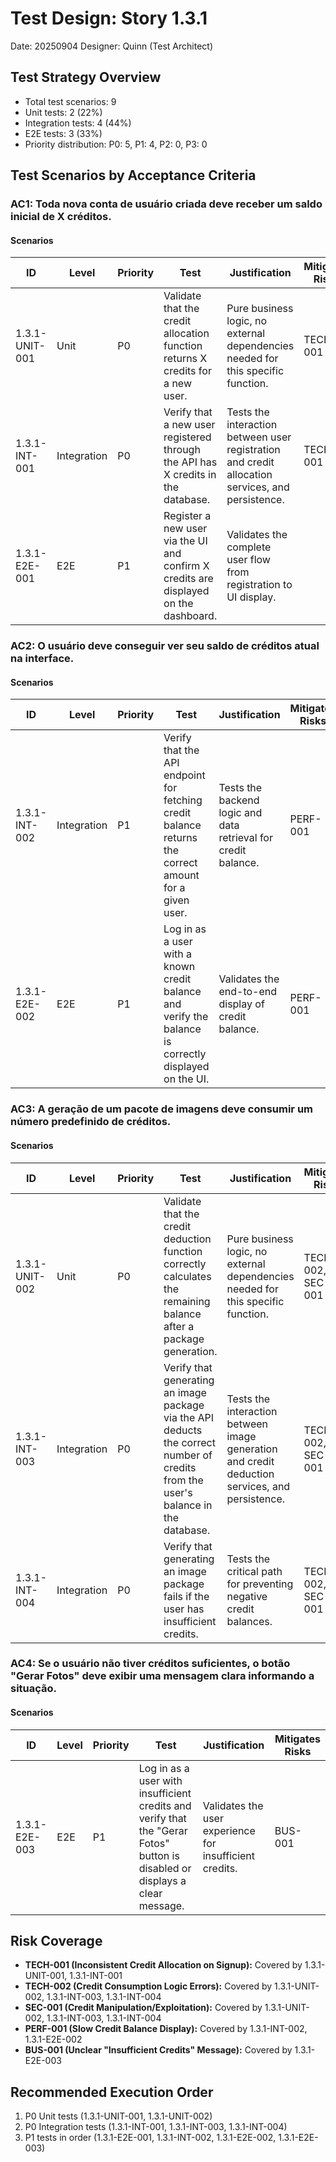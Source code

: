 # Test Design: Story 1.3.1

Date: 20250904
Designer: Quinn (Test Architect)

## Test Strategy Overview

- Total test scenarios: 9
- Unit tests: 2 (22%)
- Integration tests: 4 (44%)
- E2E tests: 3 (33%)
- Priority distribution: P0: 5, P1: 4, P2: 0, P3: 0

## Test Scenarios by Acceptance Criteria

### AC1: Toda nova conta de usuário criada deve receber um saldo inicial de X créditos.

#### Scenarios

| ID | Level | Priority | Test | Justification | Mitigates Risks |
|---|---|---|---|---|---|
| 1.3.1-UNIT-001 | Unit | P0 | Validate that the credit allocation function returns X credits for a new user. | Pure business logic, no external dependencies needed for this specific function. | TECH-001 |
| 1.3.1-INT-001 | Integration | P0 | Verify that a new user registered through the API has X credits in the database. | Tests the interaction between user registration and credit allocation services, and persistence. | TECH-001 |
| 1.3.1-E2E-001 | E2E | P1 | Register a new user via the UI and confirm X credits are displayed on the dashboard. | Validates the complete user flow from registration to UI display. | |

### AC2: O usuário deve conseguir ver seu saldo de créditos atual na interface.

#### Scenarios

| ID | Level | Priority | Test | Justification | Mitigates Risks |
|---|---|---|---|---|---|
| 1.3.1-INT-002 | Integration | P1 | Verify that the API endpoint for fetching credit balance returns the correct amount for a given user. | Tests the backend logic and data retrieval for credit balance. | PERF-001 |
| 1.3.1-E2E-002 | E2E | P1 | Log in as a user with a known credit balance and verify the balance is correctly displayed on the UI. | Validates the end-to-end display of credit balance. | PERF-001 |

### AC3: A geração de um pacote de imagens deve consumir um número predefinido de créditos.

#### Scenarios

| ID | Level | Priority | Test | Justification | Mitigates Risks |
|---|---|---|---|---|---|
| 1.3.1-UNIT-002 | Unit | P0 | Validate that the credit deduction function correctly calculates the remaining balance after a package generation. | Pure business logic, no external dependencies needed for this specific function. | TECH-002, SEC-001 |
| 1.3.1-INT-003 | Integration | P0 | Verify that generating an image package via the API deducts the correct number of credits from the user's balance in the database. | Tests the interaction between image generation and credit deduction services, and persistence. | TECH-002, SEC-001 |
| 1.3.1-INT-004 | Integration | P0 | Verify that generating an image package fails if the user has insufficient credits. | Tests the critical path for preventing negative credit balances. | TECH-002, SEC-001 |

### AC4: Se o usuário não tiver créditos suficientes, o botão "Gerar Fotos" deve exibir uma mensagem clara informando a situação.

#### Scenarios

| ID | Level | Priority | Test | Justification | Mitigates Risks |
|---|---|---|---|---|---|
| 1.3.1-E2E-003 | E2E | P1 | Log in as a user with insufficient credits and verify that the "Gerar Fotos" button is disabled or displays a clear message. | Validates the user experience for insufficient credits. | BUS-001 |

## Risk Coverage

- **TECH-001 (Inconsistent Credit Allocation on Signup):** Covered by 1.3.1-UNIT-001, 1.3.1-INT-001
- **TECH-002 (Credit Consumption Logic Errors):** Covered by 1.3.1-UNIT-002, 1.3.1-INT-003, 1.3.1-INT-004
- **SEC-001 (Credit Manipulation/Exploitation):** Covered by 1.3.1-UNIT-002, 1.3.1-INT-003, 1.3.1-INT-004
- **PERF-001 (Slow Credit Balance Display):** Covered by 1.3.1-INT-002, 1.3.1-E2E-002
- **BUS-001 (Unclear "Insufficient Credits" Message):** Covered by 1.3.1-E2E-003

## Recommended Execution Order

1. P0 Unit tests (1.3.1-UNIT-001, 1.3.1-UNIT-002)
2. P0 Integration tests (1.3.1-INT-001, 1.3.1-INT-003, 1.3.1-INT-004)
3. P1 tests in order (1.3.1-E2E-001, 1.3.1-INT-002, 1.3.1-E2E-002, 1.3.1-E2E-003)
